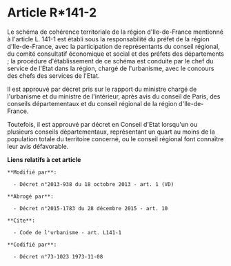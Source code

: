 # Article R*141-2

Le schéma de cohérence territoriale de la région d'Ile-de-France mentionné à l'article L. 141-1 est établi sous la
responsabilité du préfet de la région d'Ile-de-France, avec la participation de représentants du conseil régional, du comité
consultatif économique et social et des préfets des départements ; la procédure d'établissement de ce schéma est conduite par
le chef du service de l'Etat dans la région, chargé de l'urbanisme, avec le concours des chefs des services de l'Etat. 

Il est approuvé par décret pris sur le rapport du ministre chargé de l'urbanisme et du ministre de l'intérieur, après avis du
conseil de Paris, des conseils départementaux et du conseil régional de la région d'Ile-de-France. 

Toutefois, il est approuvé par décret en Conseil d'Etat lorsqu'un ou plusieurs conseils départementaux, représentant un quart
au moins de la population totale du territoire concerné, ou le conseil régional font connaître leur avis défavorable.

**Liens relatifs à cet article**

	**Modifié par**:

	  - Décret n°2013-938 du 18 octobre 2013 - art. 1 (VD)

	**Abrogé par**:

	  - Décret n°2015-1783 du 28 décembre 2015 - art. 10

	**Cite**:

	  - Code de l'urbanisme - art. L141-1

	**Codifié par**:

	  - Décret n°73-1023 1973-11-08
